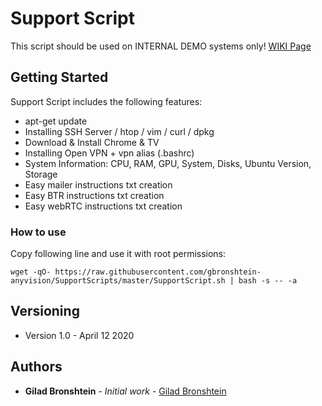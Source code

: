 # Support Script

This script should be used on INTERNAL DEMO systems only!
[WIKI Page](https://anyvision.atlassian.net/wiki/spaces/SUPPORT/pages/1604159099/Support+Script+-+INTERNAL+ONLY)

## Getting Started

Support Script includes the following features:
* apt-get update
* Installing SSH Server / htop / vim / curl / dpkg
* Download & Install Chrome & TV
* Installing Open VPN + vpn alias (.bashrc)
* System Information: CPU, RAM, GPU, System, Disks, Ubuntu Version, Storage 
* Easy mailer instructions txt creation 
* Easy BTR instructions txt creation
* Easy webRTC instructions txt creation

### How to use

Copy following line and use it with root permissions:

```
wget -qO- https://raw.githubusercontent.com/gbronshtein-anyvision/SupportScripts/master/SupportScript.sh | bash -s -- -a
```

## Versioning

* Version 1.0 - April 12 2020

## Authors

* **Gilad Bronshtein** - *Initial work* - [Gilad Bronshtein](https://github.com/gbronshtein-anyvision)
